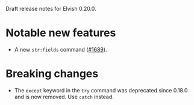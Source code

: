 Draft release notes for Elvish 0.20.0.

# Notable new features

-   A new `str:fields` command ([#1689](https://b.elv.sh/1689)).

# Breaking changes

-   The `except` keyword in the `try` command was deprecated since 0.18.0 and is
    now removed. Use `catch` instead.
